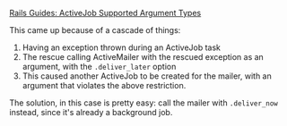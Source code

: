 [Rails Guides: ActiveJob Supported Argument Types](https://edgeguides.rubyonrails.org/active_job_basics.html#supported-types-for-arguments)

This came up because of a cascade of things:

1.  Having an exception thrown during an ActiveJob task
2.  The rescue calling ActiveMailer with the rescued exception as an argument, with the `.deliver_later` option
3.  This caused another ActiveJob to be created for the mailer, with an argument that violates the above restriction.

The solution, in this case is pretty easy: call the mailer with `.deliver_now` instead, since it's already a background job.

